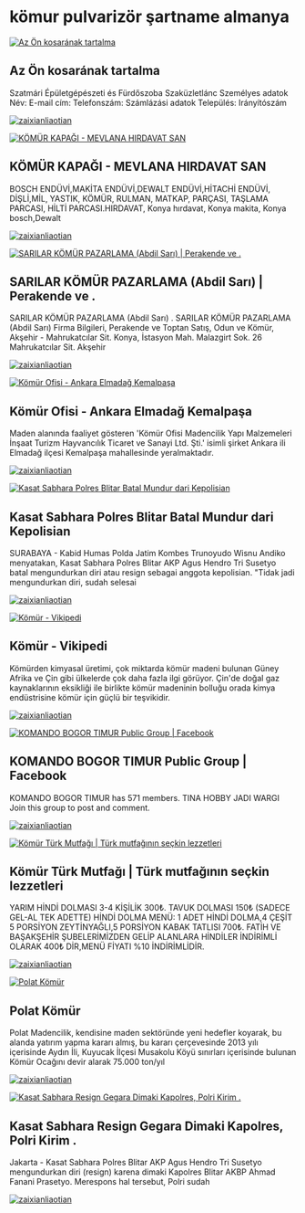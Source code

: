 # kömur pulvarizör şartname almanya
<a href="https://mnn.zoosnet.net/LR/Chatpre.aspx?id=MNN94995150&p=https://topgrinding.com/" target="_blank">![Az Ön kosarának tartalma](https://github.com/technlg/images/blob/main/22.jpg)</a>
## Az Ön kosarának tartalma
Szatmári Épületgépészeti és Fürdőszoba Szaküzletlánc Személyes adatok Név: E-mail cím: Telefonszám: Számlázási adatok Település: Irányítószám 
<a href="https://mnn.zoosnet.net/LR/Chatpre.aspx?id=MNN94995150&p=https://topgrinding.com/" target="_blank"><img src="https://github.com/technlg/images/raw/main/chat11.jpg" alt="zaixianliaotian"/></a><a href="//whatsapp.shibangsoft.com/WhatsApp.php" ><img src="https://github.com/technlg/images/raw/main/chat11.png" alt=""></a>
<a href="https://mnn.zoosnet.net/LR/Chatpre.aspx?id=MNN94995150&p=https://topgrinding.com/" target="_blank">![KÖMÜR KAPAĞI - MEVLANA HIRDAVAT SAN](https://github.com/technlg/images/blob/main/35.jpg)</a>
## KÖMÜR KAPAĞI - MEVLANA HIRDAVAT SAN
BOSCH ENDÜVİ,MAKİTA ENDÜVİ,DEWALT ENDÜVİ,HİTACHİ ENDÜVİ, DİŞLİ,MİL, YASTIK, KÖMÜR, RULMAN, MATKAP, PARÇASI, TAŞLAMA PARCASI, HİLTİ PARCASI.HIRDAVAT, Konya hırdavat, Konya makita, Konya bosch,Dewalt
<a href="https://mnn.zoosnet.net/LR/Chatpre.aspx?id=MNN94995150&p=https://topgrinding.com/" target="_blank"><img src="https://github.com/technlg/images/raw/main/chat11.jpg" alt="zaixianliaotian"/></a><a href="//whatsapp.shibangsoft.com/WhatsApp.php" ><img src="https://github.com/technlg/images/raw/main/chat11.png" alt=""></a>
<a href="https://mnn.zoosnet.net/LR/Chatpre.aspx?id=MNN94995150&p=https://topgrinding.com/" target="_blank">![SARILAR KÖMÜR PAZARLAMA (Abdil Sarı) | Perakende ve .](https://github.com/technlg/images/blob/main/11.jpg)</a>
## SARILAR KÖMÜR PAZARLAMA (Abdil Sarı) | Perakende ve .
SARILAR KÖMÜR PAZARLAMA (Abdil Sarı) . SARILAR KÖMÜR PAZARLAMA (Abdil Sarı) Firma Bilgileri, Perakende ve Toptan Satış, Odun ve Kömür, Akşehir - Mahrukatcılar Sit. Konya, İstasyon Mah. Malazgirt Sok. 26 Mahrukatcılar Sit. Akşehir
<a href="https://mnn.zoosnet.net/LR/Chatpre.aspx?id=MNN94995150&p=https://topgrinding.com/" target="_blank"><img src="https://github.com/technlg/images/raw/main/chat11.jpg" alt="zaixianliaotian"/></a><a href="//whatsapp.shibangsoft.com/WhatsApp.php" ><img src="https://github.com/technlg/images/raw/main/chat11.png" alt=""></a>
<a href="https://mnn.zoosnet.net/LR/Chatpre.aspx?id=MNN94995150&p=https://topgrinding.com/" target="_blank">![Kömür Ofisi - Ankara Elmadağ Kemalpaşa](https://github.com/technlg/images/blob/main/60.jpg)</a>
## Kömür Ofisi - Ankara Elmadağ Kemalpaşa
Maden alanında faaliyet gösteren 'Kömür Ofisi Madencilik Yapı Malzemeleri İnşaat Turizm Hayvancılık Ticaret ve Sanayi Ltd. Şti.' isimli şirket Ankara ili Elmadağ ilçesi Kemalpaşa mahallesinde yeralmaktadır.
<a href="https://mnn.zoosnet.net/LR/Chatpre.aspx?id=MNN94995150&p=https://topgrinding.com/" target="_blank"><img src="https://github.com/technlg/images/raw/main/chat11.jpg" alt="zaixianliaotian"/></a><a href="//whatsapp.shibangsoft.com/WhatsApp.php" ><img src="https://github.com/technlg/images/raw/main/chat11.png" alt=""></a>
<a href="https://mnn.zoosnet.net/LR/Chatpre.aspx?id=MNN94995150&p=https://topgrinding.com/" target="_blank">![Kasat Sabhara Polres Blitar Batal Mundur dari Kepolisian](https://github.com/technlg/images/blob/main/30.jpg)</a>
## Kasat Sabhara Polres Blitar Batal Mundur dari Kepolisian
SURABAYA - Kabid Humas Polda Jatim Kombes Trunoyudo Wisnu Andiko menyatakan, Kasat Sabhara Polres Blitar AKP Agus Hendro Tri Susetyo batal mengundurkan diri atau resign sebagai anggota kepolisian. "Tidak jadi mengundurkan diri, sudah selesai 
<a href="https://mnn.zoosnet.net/LR/Chatpre.aspx?id=MNN94995150&p=https://topgrinding.com/" target="_blank"><img src="https://github.com/technlg/images/raw/main/chat11.jpg" alt="zaixianliaotian"/></a><a href="//whatsapp.shibangsoft.com/WhatsApp.php" ><img src="https://github.com/technlg/images/raw/main/chat11.png" alt=""></a>
<a href="https://mnn.zoosnet.net/LR/Chatpre.aspx?id=MNN94995150&p=https://topgrinding.com/" target="_blank">![Kömür - Vikipedi](https://github.com/technlg/images/blob/main/23.jpg)</a>
## Kömür - Vikipedi
Kömürden kimyasal üretimi, çok miktarda kömür madeni bulunan Güney Afrika ve Çin gibi ülkelerde çok daha fazla ilgi görüyor. Çin'de doğal gaz kaynaklarının eksikliği ile birlikte kömür madeninin bolluğu orada kimya endüstrisine kömür için güçlü bir teşvikidir.
<a href="https://mnn.zoosnet.net/LR/Chatpre.aspx?id=MNN94995150&p=https://topgrinding.com/" target="_blank"><img src="https://github.com/technlg/images/raw/main/chat11.jpg" alt="zaixianliaotian"/></a><a href="//whatsapp.shibangsoft.com/WhatsApp.php" ><img src="https://github.com/technlg/images/raw/main/chat11.png" alt=""></a>
<a href="https://mnn.zoosnet.net/LR/Chatpre.aspx?id=MNN94995150&p=https://topgrinding.com/" target="_blank">![KOMANDO BOGOR TIMUR Public Group | Facebook](https://github.com/technlg/images/blob/main/60.jpg)</a>
## KOMANDO BOGOR TIMUR Public Group | Facebook
KOMANDO BOGOR TIMUR has 571 members. TINA HOBBY JADI WARGI Join this group to post and comment.
<a href="https://mnn.zoosnet.net/LR/Chatpre.aspx?id=MNN94995150&p=https://topgrinding.com/" target="_blank"><img src="https://github.com/technlg/images/raw/main/chat11.jpg" alt="zaixianliaotian"/></a><a href="//whatsapp.shibangsoft.com/WhatsApp.php" ><img src="https://github.com/technlg/images/raw/main/chat11.png" alt=""></a>
<a href="https://mnn.zoosnet.net/LR/Chatpre.aspx?id=MNN94995150&p=https://topgrinding.com/" target="_blank">![Kömür Türk Mutfağı | Türk mutfağının seçkin lezzetleri](https://github.com/technlg/images/blob/main/6.jpg)</a>
## Kömür Türk Mutfağı | Türk mutfağının seçkin lezzetleri
YARIM HİNDİ DOLMASI 3-4 KİŞİLİK 300₺. TAVUK DOLMASI 150₺ (SADECE GEL-AL TEK ADETTE) HİNDİ DOLMA MENÜ: 1 ADET HİNDİ DOLMA,4 ÇEŞİT 5 PORSİYON ZEYTİNYAĞLI,5 PORSİYON KABAK TATLISI 700₺. FATİH VE BAŞAKŞEHİR ŞUBELERİMİZDEN GELİP ALANLARA HİNDİLER İNDİRİMLİ OLARAK 400₺ DİR,MENÜ FİYATI %10 İNDİRİMLİDİR.
<a href="https://mnn.zoosnet.net/LR/Chatpre.aspx?id=MNN94995150&p=https://topgrinding.com/" target="_blank"><img src="https://github.com/technlg/images/raw/main/chat11.jpg" alt="zaixianliaotian"/></a><a href="//whatsapp.shibangsoft.com/WhatsApp.php" ><img src="https://github.com/technlg/images/raw/main/chat11.png" alt=""></a>
<a href="https://mnn.zoosnet.net/LR/Chatpre.aspx?id=MNN94995150&p=https://topgrinding.com/" target="_blank">![Polat Kömür](https://github.com/technlg/images/blob/main/62.jpg)</a>
## Polat Kömür
Polat Madencilik, kendisine maden sektöründe yeni hedefler koyarak, bu alanda yatırım yapma kararı almış, bu kararı çerçevesinde 2013 yılı içerisinde Aydın İli, Kuyucak İlçesi Musakolu Köyü sınırları içerisinde bulunan Kömür Ocağını devir alarak 75.000 ton/yıl
<a href="https://mnn.zoosnet.net/LR/Chatpre.aspx?id=MNN94995150&p=https://topgrinding.com/" target="_blank"><img src="https://github.com/technlg/images/raw/main/chat11.jpg" alt="zaixianliaotian"/></a><a href="//whatsapp.shibangsoft.com/WhatsApp.php" ><img src="https://github.com/technlg/images/raw/main/chat11.png" alt=""></a>
<a href="https://mnn.zoosnet.net/LR/Chatpre.aspx?id=MNN94995150&p=https://topgrinding.com/" target="_blank">![Kasat Sabhara Resign Gegara Dimaki Kapolres, Polri Kirim .](https://github.com/technlg/images/blob/main/25.jpg)</a>
## Kasat Sabhara Resign Gegara Dimaki Kapolres, Polri Kirim .
Jakarta - Kasat Sabhara Polres Blitar AKP Agus Hendro Tri Susetyo mengundurkan diri (resign) karena dimaki Kapolres Blitar AKBP Ahmad Fanani Prasetyo. Merespons hal tersebut, Polri sudah 
<a href="https://mnn.zoosnet.net/LR/Chatpre.aspx?id=MNN94995150&p=https://topgrinding.com/" target="_blank"><img src="https://github.com/technlg/images/raw/main/chat11.jpg" alt="zaixianliaotian"/></a><a href="//whatsapp.shibangsoft.com/WhatsApp.php" ><img src="https://github.com/technlg/images/raw/main/chat11.png" alt=""></a>
